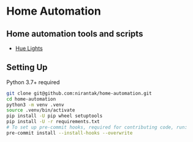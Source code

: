 # Home Automation

## Home automation tools and scripts

- [Hue Lights](https://github.com/nirantak/home-automation/tree/main/hue_lights)

## Setting Up

Python 3.7+ required

```bash
git clone git@github.com:nirantak/home-automation.git
cd home-automation
python3 -m venv .venv
source .venv/bin/activate
pip install -U pip wheel setuptools
pip install -U -r requirements.txt
# To set up pre-commit hooks, required for contributing code, run:
pre-commit install --install-hooks --overwrite
```
